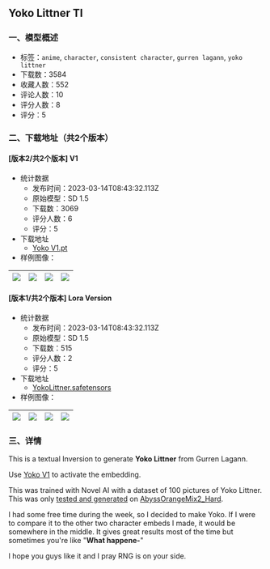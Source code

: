## Yoko Littner TI
### 一、模型概述

- 标签：`anime`, `character`, `consistent character`, `gurren lagann`, `yoko littner`
- 下载数：3584
- 收藏人数：552
- 评论人数：10
- 评分人数：8
- 评分：5

### 二、下载地址（共2个版本）

#### [版本2/共2个版本] V1

- 统计数据
  - 发布时间：2023-03-14T08:43:32.113Z
  - 原始模型：SD 1.5
  - 下载数：3069
  - 评分人数：6
  - 评分：5
- 下载地址
  - [Yoko V1.pt](https://civitai.com/api/download/models/6281)
- 样例图像：

| <img src="https://image.civitai.com/xG1nkqKTMzGDvpLrqFT7WA/2d95dfb3-ee95-4ada-9b85-0c36f6abb200/width=450/55445.jpeg" /> | <img src="https://image.civitai.com/xG1nkqKTMzGDvpLrqFT7WA/ebde4e13-43a1-4868-9309-b0d969f32600/width=450/55451.jpeg" /> | <img src="https://image.civitai.com/xG1nkqKTMzGDvpLrqFT7WA/856cac8b-43e5-4266-f161-a7f824265700/width=450/55450.jpeg" /> | <img src="https://image.civitai.com/xG1nkqKTMzGDvpLrqFT7WA/62206653-eb0d-4305-b3b6-7aba42e86a00/width=450/55449.jpeg" /> |
| ---- | ---- | ---- | ---- |

#### [版本1/共2个版本] Lora Version

- 统计数据
  - 发布时间：2023-03-14T08:43:32.113Z
  - 原始模型：SD 1.5
  - 下载数：515
  - 评分人数：2
  - 评分：5
- 下载地址
  - [YokoLittner.safetensors](https://civitai.com/api/download/models/6959)
- 样例图像：

| <img src="https://image.civitai.com/xG1nkqKTMzGDvpLrqFT7WA/3cedb8e4-5208-4a86-d602-44968870f400/width=450/63687.jpeg" /> | <img src="https://image.civitai.com/xG1nkqKTMzGDvpLrqFT7WA/9b675826-9886-4268-9e46-7c0b188d0900/width=450/63686.jpeg" /> | <img src="https://image.civitai.com/xG1nkqKTMzGDvpLrqFT7WA/0abe4886-625b-48f7-6935-f5a7f8e3f900/width=450/63685.jpeg" /> | <img src="https://image.civitai.com/xG1nkqKTMzGDvpLrqFT7WA/305cbd17-d343-4f26-c205-2a7326ac1000/width=450/63684.jpeg" /> |
| ---- | ---- | ---- | ---- |


### 三、详情
<p>This is a textual Inversion to generate <strong>Yoko Littner</strong> from Gurren Lagann. </p><p>Use <u>Yoko V1</u> to activate the embedding.</p><p></p><p>This was trained with Novel AI with a dataset of 100 pictures of Yoko Littner. This was only <u>tested and generated</u> on <a rel="ugc" href="https://huggingface.co/WarriorMama777/OrangeMixs/tree/main/Models/AbyssOrangeMix2">AbyssOrangeMix2_Hard</a>. </p><p></p><p>I had some free time during the week, so I decided to make Yoko. If I were to compare it to the other two character embeds I made, it would be somewhere in the middle. It gives great results most of the time but sometimes you're like "<strong>What happene-</strong>"</p><p></p><p>I hope you guys like it and I pray RNG is on your side.</p>